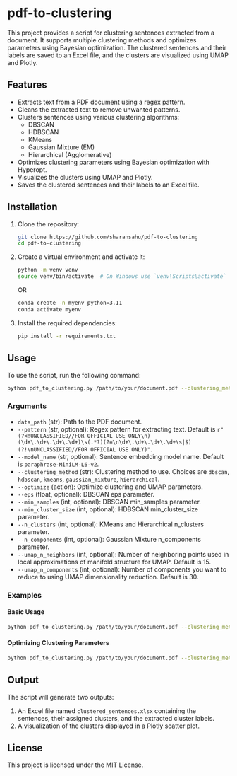 # pdf-to-clustering

This project provides a script for clustering sentences extracted from a document. It supports multiple clustering methods and optimizes parameters using Bayesian optimization. The clustered sentences and their labels are saved to an Excel file, and the clusters are visualized using UMAP and Plotly.

## Features

- Extracts text from a PDF document using a regex pattern.
- Cleans the extracted text to remove unwanted patterns.
- Clusters sentences using various clustering algorithms:
  - DBSCAN
  - HDBSCAN
  - KMeans
  - Gaussian Mixture (EM)
  - Hierarchical (Agglomerative)
- Optimizes clustering parameters using Bayesian optimization with Hyperopt.
- Visualizes the clusters using UMAP and Plotly.
- Saves the clustered sentences and their labels to an Excel file.

## Installation

1. Clone the repository:
    ```sh
    git clone https://github.com/sharansahu/pdf-to-clustering
    cd pdf-to-clustering
    ```

2. Create a virtual environment and activate it:
    ```sh
    python -m venv venv
    source venv/bin/activate  # On Windows use `venv\Scripts\activate`
    ```

    OR

   ```sh
   conda create -n myenv python=3.11
   conda activate myenv
   ```

4. Install the required dependencies:
    ```sh
    pip install -r requirements.txt
    ```

## Usage

To use the script, run the following command:

```sh
python pdf_to_clustering.py /path/to/your/document.pdf --clustering_method <clustering_method> [options]
```

### Arguments

- `data_path` (str): Path to the PDF document.
- `--pattern` (str, optional): Regex pattern for extracting text. Default is `r"(?<!UNCLASSIFIED//FOR OFFICIAL USE ONLY\n)(\d+\.\d+\.\d+\.\d+)\s(.*?)(?=\n\d+\.\d+\.\d+\.\d+\s|$)(?!\nUNCLASSIFIED//FOR OFFICIAL USE ONLY)"`.
- `--model_name` (str, optional): Sentence embedding model name. Default is `paraphrase-MiniLM-L6-v2`.
- `--clustering_method` (str): Clustering method to use. Choices are `dbscan`, `hdbscan`, `kmeans`, `gaussian_mixture`, `hierarchical`.
- `--optimize` (action): Optimize clustering and UMAP parameters.
- `--eps` (float, optional): DBSCAN eps parameter.
- `--min_samples` (int, optional): DBSCAN min_samples parameter.
- `--min_cluster_size` (int, optional): HDBSCAN min_cluster_size parameter.
- `--n_clusters` (int, optional): KMeans and Hierarchical n_clusters parameter.
- `--n_components` (int, optional): Gaussian Mixture n_components parameter.
- `--umap_n_neighbors` (int, optional): Number of neighboring points used in local approximations of manifold structure for UMAP. Default is 15.
- `--umap_n_components` (int, optional): Number of components you want to reduce to using UMAP dimensionality reduction. Default is 30.

### Examples

#### Basic Usage
```sh
python pdf_to_clustering.py /path/to/your/document.pdf --clustering_method kmeans --n_clusters 5
```

#### Optimizing Clustering Parameters
```sh
python pdf_to_clustering.py /path/to/your/document.pdf --clustering_method hdbscan --optimize
```

## Output

The script will generate two outputs:
1. An Excel file named `clustered_sentences.xlsx` containing the sentences, their assigned clusters, and the extracted cluster labels.
2. A visualization of the clusters displayed in a Plotly scatter plot.

## License

This project is licensed under the MIT License.
